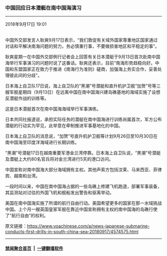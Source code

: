 ### 中国回应日本潜艇在南中国海演习
------------------------

<div class="published">
 <span class="date" title="中国时间">
  <time datetime="2018-09-17T19:01:59+08:00">
   2018年9月17日 19:01
  </time>
 </span>
</div>
<br/>
<div class="wsw">
 <p>
  中国外交部发言人耿爽9月17日表示，“我们敦促有关域外国家尊重地区国家通过对话和平解决南海问题的努力，务必慎重行事，不要做损害地区和平稳定的事”。
 </p>
 <p>
  耿爽星期一在中国外交部例行记者会上回答有关日本潜艇于9月13日首次赴南中国海举行军事演习的问题时说了这番话。耿爽还表示，目前“南海形势趋稳向好。中国和东盟国家正在致力于推进《南海行为准则》磋商，加强海上务实合作，妥善处理彼此间的分歧”。
 </p>
 <p>
  日本海上自卫队17日说，海上自卫队的“黑潮”号潜艇和直升机护卫舰“加贺”号等三艘军舰星期四（9月13日）在远离中国在南中国海兴建岛礁基地的海域实施了设想反潜艇作战的训练等。
 </p>
 <p>
  这是日本潜艇首次在南中国海海域举行军事演练。
 </p>
 <p>
  日本共同社报道说，承担实际任务的潜艇在南中国海进行训练尚属首次，军方公布潜艇的行动实为罕见，此举意在牵制推进军事基地化的中国。
 </p>
 <p>
  日本海上自卫队的消息说，“加贺”号直升机护卫舰等计划9月26日至10月30日在南中国海至印度洋海域进行长期训练。
 </p>
 <p>
  “黑潮”号潜艇17日在越南重要军港金兰湾停靠。日本海上自卫队说，“黑潮”号潜艇及潜艇上大约80名官兵将对金兰湾进行5天的港口访问。
 </p>
 <p>
  中国宣称对南中国海大部分海域拥有主权。其他声索方包括汶莱、马来西亚、菲律宾、越南和台湾。
 </p>
 <p>
  一段时间以来，中国在南中国海占据的一些岛礁上修建飞机跑道，部署军事装备，其监测站对过往的外国飞机和舰船发出警告和驱离举动。
 </p>
 <p>
  美国在南中国海实施了所谓的航行自由行动。美国希望更多的国家在那一水域挑战中国。上个月一艘英国皇家军舰在靠近中国宣称拥有主权的南中国海的岛礁行使了“航行自由”的权利。
 </p>
</div>

原文链接：https://www.voachinese.com/a/news-japanese-submarine-conducts-first-drills-in-south-china-sea-20180917/4574575.html


------------------------
#### [禁闻聚合首页](https://github.com/gfw-breaker/banned-news/blob/master/README.md) &nbsp;|&nbsp;  [一键翻墙软件](https://github.com/gfw-breaker/nogfw/blob/master/README.md)